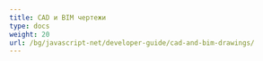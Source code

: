 ```yaml
---
title: CAD и BIM чертежи
type: docs
weight: 20
url: /bg/javascript-net/developer-guide/cad-and-bim-drawings/
---
```

